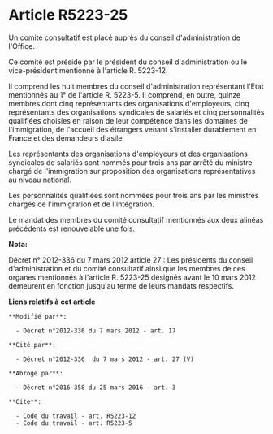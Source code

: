 # Article R5223-25

Un comité consultatif est placé auprès du conseil d'administration de l'Office. 

Ce comité est présidé par le président du conseil d'administration ou le vice-président mentionné à l'article R. 5223-12. 

Il comprend les huit membres du conseil d'administration représentant l'Etat mentionnés au 1° de l'article R. 5223-5. Il
comprend, en outre, quinze membres dont cinq représentants des organisations d'employeurs, cinq représentants des
organisations syndicales de salariés et cinq personnalités qualifiées choisies en raison de leur compétence dans les domaines
de l'immigration, de l'accueil des étrangers venant s'installer durablement en France et des demandeurs d'asile. 

Les représentants des organisations d'employeurs et des organisations syndicales de salariés sont nommés pour trois ans par
arrêté du ministre chargé de l'immigration sur proposition des organisations représentatives au niveau national. 

Les personnalités qualifiées sont nommées pour trois ans par les ministres chargés de l'immigration et de l'intégration. 

Le mandat des membres du comité consultatif mentionnés aux deux alinéas précédents est renouvelable une fois.

**Nota:**

Décret n° 2012-336 du 7 mars 2012 article 27 : Les présidents du conseil d'administration et du comité consultatif ainsi que
les membres de ces organes mentionnés à l'article R. 5223-25 désignés avant le 10 mars 2012 demeurent en fonction jusqu'au
terme de leurs mandats respectifs.

**Liens relatifs à cet article**

	**Modifié par**:

	  - Décret n°2012-336 du 7 mars 2012 - art. 17

	**Cité par**:

	  - Décret n°2012-336  du 7 mars 2012 - art. 27 (V)

	**Abrogé par**:

	  - Décret n°2016-358 du 25 mars 2016 - art. 3

	**Cite**:

	  - Code du travail - art. R5223-12
	  - Code du travail - art. R5223-5
